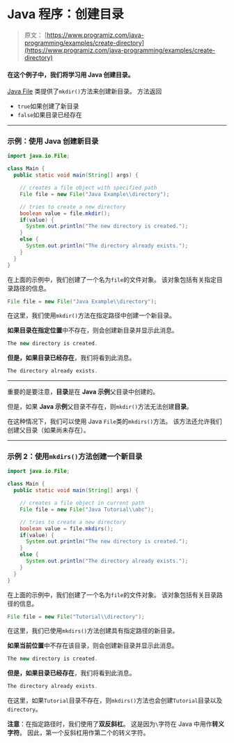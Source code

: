 # Java 程序：创建目录

> 原文： [https://www.programiz.com/java-programming/examples/create-directory](https://www.programiz.com/java-programming/examples/create-directory)

#### 在这个例子中，我们将学习用 Java 创建目录。

[Java File](/java-programming/file "Java File Class") 类提供了`mkdir()`方法来创建新目录。 方法返回

*   `true`如果创建了新目录
*   `false`如果目录已经存在

* * *

### 示例：使用 Java 创建新目录

```java
import java.io.File;

class Main {
  public static void main(String[] args) {

    // creates a file object with specified path
    File file = new File("Java Example\\directory");

    // tries to create a new directory
    boolean value = file.mkdir();
    if(value) {
      System.out.println("The new directory is created.");
    }
    else {
      System.out.println("The directory already exists.");
    }
  }
} 
```

在上面的示例中，我们创建了一个名为`file`的文件对象。 该对象包括有关指定目录路径的信息。

```java
File file = new File("Java Example\\directory"); 
```

在这里，我们使用`mkdir()`方法在指定路径中创建一个新目录。

**如果目录在指定位置**中不存在，则会创建新目录并显示此消息。

```java
The new directory is created. 
```

**但是，如果目录已经存在**，我们将看到此消息。

```java
The directory already exists. 
```

* * *

重要的是要注意，**目录**是在 **Java 示例**父目录中创建的。

但是，如果 **Java 示例**父目录不存在，则`mkdir()`方法无法创建**目录**。

在这种情况下，我们可以使用 Java `File`类的`mkdirs()`方法。 该方法还允许我们创建父目录（如果尚未存在）。

* * *

### 示例 2：使用`mkdirs()`方法创建一个新目录

```java
import java.io.File;

class Main {
  public static void main(String[] args) {

    // creates a file object in current path
    File file = new File("Java Tutorial\\abc");

    // tries to create a new directory
    boolean value = file.mkdirs();
    if(value) {
      System.out.println("The new directory is created.");
    }
    else {
      System.out.println("The directory already exists.");
    }
  }
} 
```

在上面的示例中，我们创建了一个名为`file`的文件对象。 该对象包括有关目录路径的信息。

```java
File file = new File("Tutorial\\directory"); 
```

在这里，我们已使用`mkdirs()`方法创建具有指定路径的新目录。

**如果当前位置**中不存在该目录，则会创建新目录并显示此消息。

```java
The new directory is created. 
```

**但是，如果目录已经存在**，我们将看到此消息。

```java
The directory already exists. 
```

在这里，如果`Tutorial`目录不存在，则`mkdirs()`方法也会创建`Tutorial`目录以及`directory`。

**注意**：在指定路径时，我们使用了**双反斜杠**。 这是因为`\`字符在 Java 中用作**转义字符**。 因此，第一个反斜杠用作第二个的转义字符。